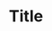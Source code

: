 ---
title: Title
tagline: Tagline
carouselImage:
  - /assets/bkpam2100478_raffleintheflowers.jpg
  - /assets/smartdoggo.png
rooms:
  - name: A room
    normalPrice: £90
    saturdayPrice: £100
    tagline: it's good
roomsExtra: It's sdome _markdown_
extraSections:
  - body: '**Bring** them'
    title: Dogs
---